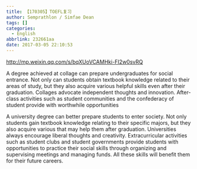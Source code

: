 ```yaml
---
title: 【170305】TOEFL复习
author: Semprathlon / Simfae Dean
tags: []
categories:
  - English
abbrlink: 232661aa
date: 2017-03-05 22:10:53
---
```

http://mp.weixin.qq.com/s/bqXUoVCAMHki-FI2w0svRQ

A degree achieved at collage can prepare undergraduates for social entrance. Not only can students obtain textbook knowledge related to their areas of study, but they also acquire various helpful skills even after their graduation. Collages advocate independent thoughts and innovation. After-class activities such as student communities and the confederacy of student provide with worthwhile opportunities

A university degree can better prepare students to enter society. Not only students gain textbook knowledge relating to their specific majors, but they also acquire various that may help them after graduation. Universities always encourage liberal thoughts and creativity. Extracurricular activities such as student clubs and student governments provide students with opportunities to practice their social skills through organizing and supervising meetings and managing funds. All these skills will benefit them for their future careers.
